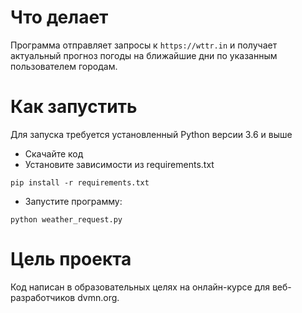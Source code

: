 # Что делает
Программа отправляет запросы к ```https://wttr.in``` и получает актуальный прогноз погоды на ближайшие дни по указанным
пользователем городам.

# Как запустить
Для запуска требуется установленный Python версии 3.6 и выше

- Скачайте код
- Установите зависимости из requirements.txt
```
pip install -r requirements.txt
```
- Запустите программу:
```
python weather_request.py
```

# Цель проекта
Код написан в образовательных целях на онлайн-курсе для веб-разработчиков dvmn.org. 
